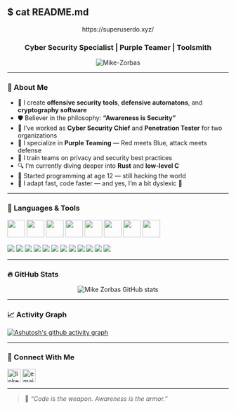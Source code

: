 <h2>  $ cat README.md</h2>
<p align="center">
https://superuserdo.xyz/
</p>
<h3 align="center">Cyber Security Specialist | Purple Teamer | Toolsmith</h3>

<p align="center">
  <img src="https://komarev.com/ghpvc/?username=Mike-Zorbas&label=Profile%20views&color=0e75b6&style=flat" alt="Mike-Zorbas" />
</p>

---

### 🧠 About Me

- 🧰 I create **offensive security tools**, **defensive automatons**, and **cryptography software**  
- 🛡️ Believer in the philosophy: **“Awareness is Security”**  
- 🧪 I’ve worked as **Cyber Security Chief** and **Penetration Tester** for two organizations  
- 👾 I specialize in **Purple Teaming** — Red meets Blue, attack meets defense  
- 💬 I train teams on privacy and security best practices  
- 🔍 I’m currently diving deeper into **Rust** and **low-level C**  
- 🧒 Started programming at age 12 — still hacking the world  
- 🧠 I adapt fast, code faster — and yes, I’m a bit dyslexic 👀  

---

### 🧠 Languages & Tools

<p>
  <!-- Programming Languages -->
  <img src="https://cdn.jsdelivr.net/gh/devicons/devicon/icons/python/python-original.svg" width="40" />
  <img src="https://cdn.jsdelivr.net/gh/devicons/devicon/icons/csharp/csharp-original.svg" width="40" />
  <img src="https://cdn.jsdelivr.net/gh/devicons/devicon/icons/c/c-original.svg" width="40" />
  <img src="https://cdn.jsdelivr.net/gh/devicons/devicon/icons/javascript/javascript-original.svg" width="40" />
  <img src="https://cdn.jsdelivr.net/gh/devicons/devicon/icons/bash/bash-original.svg" width="40" />
  <img src="https://cdn.jsdelivr.net/gh/devicons/devicon/icons/powershell/powershell-plain.svg" width="40" />
  <img src="https://cdn.jsdelivr.net/gh/devicons/devicon/icons/html5/html5-original.svg" width="40" />
  <img src="https://cdn.jsdelivr.net/gh/devicons/devicon/icons/css3/css3-original.svg" width="40" />
</p>

<!-- Security Tools -->
<p>
  <img src="https://img.shields.io/badge/Tool-Nmap-blue?logo=data:image/svg+xml;base64,&style=flat" />
  <img src="https://img.shields.io/badge/Tool-OWASP%20ZAP-brightgreen?logo=owasp&style=flat" />
  <img src="https://img.shields.io/badge/Tool-Metasploit-black?logo=metasploit&style=flat" />
  <img src="https://img.shields.io/badge/Tool-Nikto-red?style=flat" />
  <img src="https://img.shields.io/badge/Tool-Dirbuster-yellow?style=flat" />
  <img src="https://img.shields.io/badge/Tool-Burp%20Suite-orange?style=flat" />
  <img src="https://img.shields.io/badge/Tool-Aircrack--ng-lightgrey?style=flat" />
  <img src="https://img.shields.io/badge/Tool-Hydra-green?style=flat" />
  <img src="https://img.shields.io/badge/Tool-Hashcat-9cf?style=flat" />
  <img src="https://img.shields.io/badge/Tool-Wireshark-blue?style=flat" />
  <img src="https://img.shields.io/badge/Tool-Maltego-darkblue?style=flat" />
  <img src="https://img.shields.io/badge/Kali%20Linux%20Suite-%E2%9C%94%EF%B8%8F-blueviolet?style=flat" />
</p>

---

### 🔥 GitHub Stats

<p align="center">
  <img src="https://github-readme-stats.vercel.app/api?username=Mike-Zorbas&show_icons=true&theme=tokyonight" alt="Mike Zorbas GitHub stats" />
</p>


---

### 📈 Activity Graph


  [![Ashutosh's github activity graph](https://github-readme-activity-graph.vercel.app/graph?username=Mike-Zorbas&bg_color=000000&color=9e4c98&line=9e4c98&point=403d3d&area=true&hide_border=true)](https://github.com/ashutosh00710/github-readme-activity-graph)

---

### 🧩 Connect With Me

<p align="left">
  <a href="https://linkedin.com/in/mikezorbas" target="blank"><img align="center" src="https://cdn-icons-png.flaticon.com/512/174/174857.png" alt="linkedin" height="30" width="30" /></a>
  <a href="mailto:mikezorbas@protonmail.com"><img align="center" src="https://cdn-icons-png.flaticon.com/512/732/732200.png" alt="email" height="30" width="30" /></a>
</p>

---

> 💬 *“Code is the weapon. Awareness is the armor.”*

